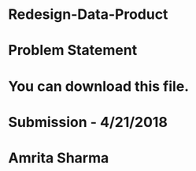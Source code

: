 # Redesign-Data-Product
# Problem Statement
# You can download this file. 
# Submission - 4/21/2018
# Amrita Sharma
